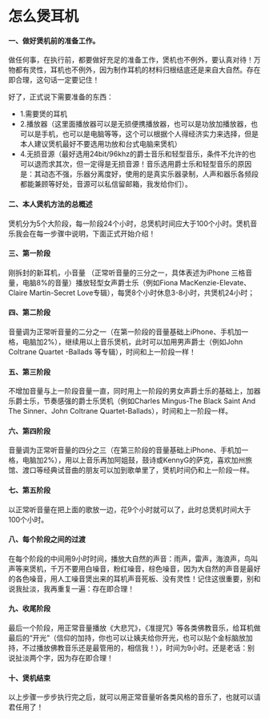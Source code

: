 # 怎么煲耳机

#### 一、做好煲机前的准备工作。

做任何事，在执行前，都要做好充足的准备工作，煲机也不例外，要认真对待！万物都有灵性，耳机也不例外，因为制作耳机的材料归根结底还是来自大自然。存在即合理，这句话一定要记住！

好了，正式说下需要准备的东西：

* 1.需要煲的耳机
* 2.播放器（这里面播放器可以是无损便携播放器，也可以是功放加播放器，也可以是手机，也可以是电脑等等，这个可以根据个人得经济实力来选择，但是本人建议煲机最好不要选用功放和台式电脑来煲机）
* 4.无损音源（最好选用24bit/96khz的爵士音乐和轻型音乐，条件不允许的也可以退而求其次，但一定得是无损音源！音乐选用爵士乐和轻型音乐的原因是：其动态不强，乐器分离度好，使用的是真实乐器录制，人声和器乐各频段都能兼顾等好处，音源可以私信留邮箱，我发给你们）。

#### 二、本人煲机方法的总概述

煲机分为5个大阶段，每一阶段24个小时，总煲机时间应大于100个小时。煲机音乐我会在每一步骤中说明，下面正式开始介绍！

#### 三、第一阶段

刚拆封的新耳机，小音量 （正常听音量的三分之一，具体表述为iPhone 三格音量，电脑8%的音量）播放轻型女声爵士乐（例如Fiona MacKenzie-Elevate、Claire Martin-Secret Love专辑），每煲8个小时休息3-8小时，共煲机24小时；

#### 四、第二阶段

音量调为正常听音量的二分之一（在第一阶段的音量基础上iPhone、手机加一格，电脑加2%），继续用以上音乐煲机，此时可以加用男声爵士（例如John Coltrane Quartet -Ballads 等专辑），时间和上一阶段一样！

#### 五、第三阶段

不增加音量与上一阶段音量一直，同时用上一阶段的男女声爵士乐的基础上，加器乐爵士乐，节奏感强的爵士乐煲机（例如Charles Mingus-The Black Saint And The Sinner、John Coltrane Quartet-Ballads），时间和上一阶段一样。

#### 六、第四阶段

音量调为正常听音量的四分之三（在第三阶段的音量基础上iPhone、手机加一格，电脑加2%），用以上音乐再加阿姐鼓，鼓诗或KennyG的萨克，喜欢加州旅馆、渡口等经典试音曲的朋友可以加到歌单里了，煲机时间仍和上一阶段一样。

#### 七、第五阶段

以正常听音量在把上面的歌放一边，花9个小时就可以了，此时总煲机时间大于100个小时。

####  八、每个阶段之间的过渡

在每个阶段的中间用9小时时间，播放大自然的声音：雨声，雷声，海浪声，鸟叫声等来煲机，千万不要用白噪音，粉红噪音，棕色噪音，因为大自然的声音是最好的各色噪音，用人工噪音煲出来的耳机声音死板、没有灵性！记住这很重要，别和说我扯淡，我再重复一遍：存在即合理！

#### 九、收尾阶段

最后一个阶段，用正常音量播放《大悲咒》，《准提咒》等各类佛教音乐，给耳机做最后的“开光”（信仰的加持，你也可以让姨夫给你开光，也可以贴个金标脑放加持，不过播放佛教音乐还是最管用的，相信我！），时间为9小时。还是老话：别说扯淡两个字，因为存在即合理！

#### 十、煲机结束

以上步骤一步步执行完之后，就可以用正常音量听各类风格的音乐了，也就可以请君任用了！
